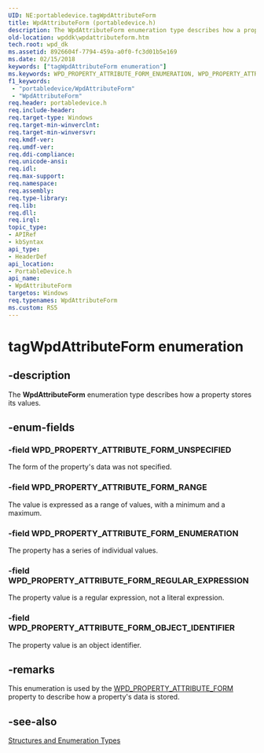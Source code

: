 ```yaml
---
UID: NE:portabledevice.tagWpdAttributeForm
title: WpdAttributeForm (portabledevice.h)
description: The WpdAttributeForm enumeration type describes how a property stores its values.
old-location: wpddk\wpdattributeform.htm
tech.root: wpd_dk
ms.assetid: 8926604f-7794-459a-a0f0-fc3d01b5e169
ms.date: 02/15/2018
keywords: ["tagWpdAttributeForm enumeration"]
ms.keywords: WPD_PROPERTY_ATTRIBUTE_FORM_ENUMERATION, WPD_PROPERTY_ATTRIBUTE_FORM_OBJECT_IDENTIFIER, WPD_PROPERTY_ATTRIBUTE_FORM_RANGE, WPD_PROPERTY_ATTRIBUTE_FORM_REGULAR_EXPRESSION, WPD_PROPERTY_ATTRIBUTE_FORM_UNSPECIFIED, WpdAttributeForm, WpdAttributeForm enumeration, enumeration, portabledevice/WPD_PROPERTY_ATTRIBUTE_FORM_ENUMERATION, portabledevice/WPD_PROPERTY_ATTRIBUTE_FORM_OBJECT_IDENTIFIER, portabledevice/WPD_PROPERTY_ATTRIBUTE_FORM_RANGE, portabledevice/WPD_PROPERTY_ATTRIBUTE_FORM_REGULAR_EXPRESSION, portabledevice/WPD_PROPERTY_ATTRIBUTE_FORM_UNSPECIFIED, portabledevice/WpdAttributeForm, tagWpdAttributeForm, wpddk.wpdattributeform
f1_keywords:
 - "portabledevice/WpdAttributeForm"
 - "WpdAttributeForm"
req.header: portabledevice.h
req.include-header: 
req.target-type: Windows
req.target-min-winverclnt: 
req.target-min-winversvr: 
req.kmdf-ver: 
req.umdf-ver: 
req.ddi-compliance: 
req.unicode-ansi: 
req.idl: 
req.max-support: 
req.namespace: 
req.assembly: 
req.type-library: 
req.lib: 
req.dll: 
req.irql: 
topic_type:
- APIRef
- kbSyntax
api_type:
- HeaderDef
api_location:
- PortableDevice.h
api_name:
- WpdAttributeForm
targetos: Windows
req.typenames: WpdAttributeForm
ms.custom: RS5
---
```


# tagWpdAttributeForm enumeration


## -description



The <b>WpdAttributeForm</b> enumeration type describes how a property stores its values.




## -enum-fields




### -field WPD_PROPERTY_ATTRIBUTE_FORM_UNSPECIFIED

The form of the property's data was not specified.


### -field WPD_PROPERTY_ATTRIBUTE_FORM_RANGE

The value is expressed as a range of values, with a minimum and a maximum.


### -field WPD_PROPERTY_ATTRIBUTE_FORM_ENUMERATION

The property has a series of individual values.


### -field WPD_PROPERTY_ATTRIBUTE_FORM_REGULAR_EXPRESSION

The property value is a regular expression, not a literal expression.


### -field WPD_PROPERTY_ATTRIBUTE_FORM_OBJECT_IDENTIFIER

The property value is an object identifier.


## -remarks



This enumeration is used by the <a href="https://docs.microsoft.com/windows/desktop/wpd_sdk/attributes">WPD_PROPERTY_ATTRIBUTE_FORM</a> property to describe how a property's data is stored.




## -see-also




<a href="https://docs.microsoft.com/previous-versions/windows/hardware/drivers/ff597672(v=vs.85)">Structures and Enumeration Types</a>
 

 

